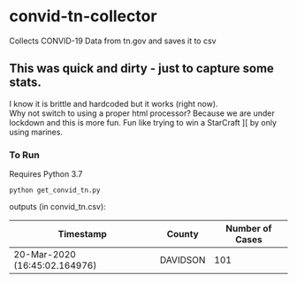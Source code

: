 # convid-tn-collector
Collects CONVID-19 Data from tn.gov and saves it to csv

## This was quick and dirty - just to capture some stats.  
I know it is brittle and hardcoded but it works (right now).  
Why not switch to using a proper html processor? Because we are under lockdown and this is more fun. 
Fun like trying to win a StarCraft ][ by only using marines.

### To Run ###

Requires Python 3.7


```shell
python get_convid_tn.py
```

outputs (in convid_tn.csv):

|Timestamp|County|Number of Cases|
| --- | --- | --- |
|20-Mar-2020 (16:45:02.164976)|DAVIDSON|101|
